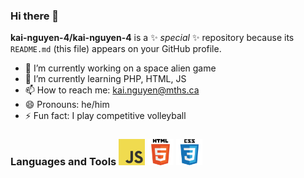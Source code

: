 ### Hi there 👋


**kai-nguyen-4/kai-nguyen-4** is a ✨ _special_ ✨ repository because its `README.md` (this file) appears on your GitHub profile.



- 🔭 I’m currently working on a space alien game
- 🌱 I’m currently learning PHP, HTML, JS
- 📫 How to reach me: kai.nguyen@mths.ca
- 😄 Pronouns: he/him
- ⚡ Fun fact: I play competitive volleyball

<h3 align="left">Languages and Tools
<a href="https://developer.mozilla.org/en-US/docs/Web/JavaScript"><img alt="JavaScript" title="JavaScript" src="https://raw.githubusercontent.com/github/explore/80688e429a7d4ef2fca1e82350fe8e3517d3494d/topics/javascript/javascript.png" height="42"></a>
<a href="https://en.wikipedia.org/wiki/HTML"><img alt="HTML 5" title="HTML 5" src="https://raw.githubusercontent.com/github/explore/80688e429a7d4ef2fca1e82350fe8e3517d3494d/topics/html/html.png" height="42"></a>
<a href="https://www.w3.org/Style/CSS/Overview.en.html"><img alt="CSS 3" title="CSS 3" src="https://raw.githubusercontent.com/github/explore/80688e429a7d4ef2fca1e82350fe8e3517d3494d/topics/css/css.png" height="42"></a>
</h3>
